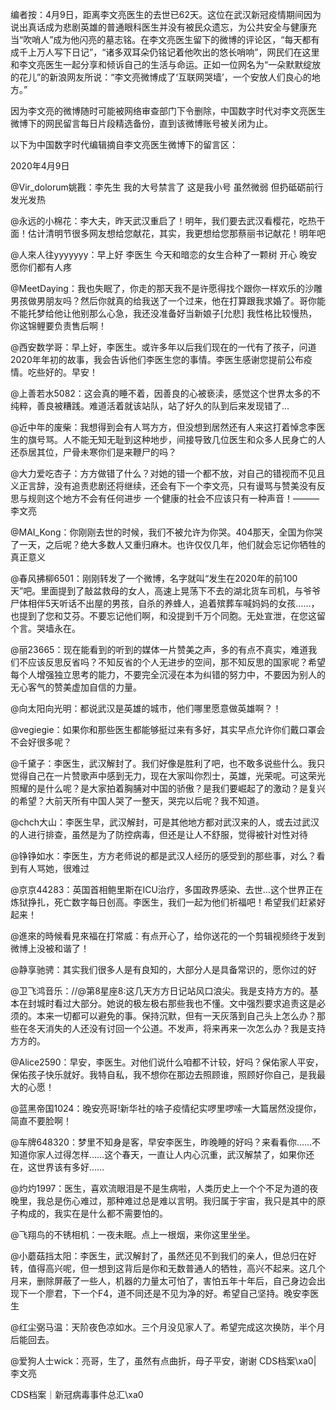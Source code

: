 编者按：4月9日，距离李文亮医生的去世已62天。这位在武汉新冠疫情期间因为说出真话成为悲剧英雄的普通眼科医生并没有被民众遗忘，为公共安全与健康充当“吹哨人”成为他闪亮的墓志铭。在李文亮医生留下的微博的评论区，“每天都有成千上万人写下日记”，“诸多双耳朵仍铭记着他吹出的悠长哨响”，网民们在这里和李文亮医生一起分享和倾诉自己的生活与命运。正如一位网名为“一朵默默绽放的花儿”的新浪网友所说：“李文亮微博成了‘互联网哭墙’，一个安放人们良心的地方。”

因为李文亮的微博随时可能被网络审查部门下令删除，中国数字时代对李文亮医生微博下的网民留言每日片段精选备份，直到该微博账号被关闭为止。 

以下为中国数字时代编辑摘自李文亮医生微博下的留言区：

2020年4月9日

@Vir_dolorum姚戡：李先生 我的大号禁言了 这是我小号 虽然微弱 但扔砥砺前行 发光发热

@永远的小棉花：李大夫，昨天武汉重启了！明年，我们要去武汉看樱花，吃热干面！估计清明节很多网友想给您献花，其实，我更想给您那蔡丽书记献花！明年吧

@人來人往yyyyyyy：早上好 李医生 今天和暗恋的女生合种了一颗树 开心 晚安 愿你们都有人疼

@MeetDaying：我也失眠了，你走的那天我不是许愿得找个跟你一样欢乐的沙雕男孩做男朋友吗？然后你就真的给我送了一个过来，他在打算跟我求婚了。哥你能不能托梦给他让他别那么心急，我还没准备好当新娘子[允悲] 我性格比较慢热，你这锦鲤要负责售后啊！

@西安数学哥：早上好，李医生。或许多年以后我们现在的一代有了孩子，问道2020年年初的故事，我会告诉他们李医生您的事情。李医生感谢您提前公布疫情。吃些好的。早安！

@上善若水5082：这会真的睡不着，因善良的心被亵渎，感觉这个世界太多的不纯粹，善良被糟践。难道活着就该站队，站了好久的队到后来发现错了…

@近中年的废柴：我想得到会有人骂方方，但没想到居然还有人来这打着悼念李医生的旗号骂。人不能无知无耻到这种地步，间接导致几位医生和众多人民身亡的人还忝居其位，尸骨未寒你们是来鞭尸的吗？

@大力爱吃杏子：方方做错了什么？对她的错一个都不放，对自己的错视而不见且义正言辞，没有追责悲剧还将继续，还会有下一个李文亮，只有谩骂与赞美没有反思与规则这个地方不会有任何进步 一个健康的社会不应该只有一种声音！———李文亮

@MAI_Kong：你刚刚去世的时候，我们不被允许为你哭。404那天，全国为你哭了一天，之后呢？绝大多数人又重归麻木。也许仅仅几年，他们就会忘记你牺牲的真正意义

@春风拂柳6501：刚刚转发了一个微博，名字就叫“发生在2020年的前100天”吧。里面提到了敲盆救母的女人，高速上晃荡下不去的湖北货车司机，与爷爷尸体相伴5天听话不出屋的男孩，自杀的养蜂人，追着殡葬车喊妈妈的女孩……，也提到了您和艾芬。不要忘记他们啊，和没提到千万个同胞。无处宣泄，在您这留个言。哭墙永在。

@丽23665：现在能看到的听到的媒体一片赞美之声，多的有点不真实，难道我们不应该反思反省吗？不知反省的个人无进步的空间，那不知反思的国家呢？希望每个人增强独立思考的能力，不要完全沉浸在本为纠错的努力中，不要因为别人的无心客气的赞美虚加自信的力量。

@向太阳向光明：都说武汉是英雄的城市，他们哪里愿意做英雄啊？！

@vegiegie：如果你和那些医生都能够挺过来有多好，其实早点允许你们戴口罩会不会好很多呢？

@千黛子：李医生，武汉解封了。我们好像是胜利了吧，也不敢多说些什么。我只觉得自己在一片赞歌声中感到无力，现在大家叫你烈士，英雄，光荣呢。可这荣光照耀的是什么呢？是大家拍着胸脯对中国的骄傲？是我们要崛起了的激动？是复兴的希望？大前天所有中国人哭了一整天，哭完以后呢？我不知道。

@chch大山：李医生早，武汉解封，可是其他地方都对武汉来的人，或去过武汉的人进行排查，虽然是为了防控病毒，但还是让人不舒服，觉得被针对性对待

@铮铮如水：李医生，方方老师说的都是武汉人经历的感受到的那些事，对么？看到有人骂她，很难过

@京京44283：英国首相鲍里斯在ICU治疗，多国政界感染、去世…这个世界正在炼狱挣扎，死亡数字每日创高。李医生，我们一起为他们祈福吧！希望我们赶紧好起来！

@進來的時候看見來福在打常威：有点开心了，给你送花的一个剪辑视频终于发到微博上没被和谐了！

@静享驰骋：其实我们很多人是有良知的，大部分人是具备常识的，愿你过的好

@卫飞鸿音乐：//@第8星座8:这几天方方日记站风口浪尖。我是支持方方的。基本在封城时看过大部分。她说的极左极右那些我也不懂。文中强烈要求追责这是必须的。本来一切都可以避免的事。保持沉默，但有一天灰落到自己头上怎么办？那些在冬天消失的人还没有讨回一个公道。不发声，将来再来一次怎么办？我是支持方方的。

@Alice2590：早安，李医生。对他们说什么咱都不计较，好吗？保佑家人平安，保佑孩子快乐就好。我特自私，我不想你在那边去照顾谁，照顾好你自己，是我最大的心愿！

@蓝黑帝国1024：晚安亮哥!新华社的啥子疫情纪实啰里啰嗦一大篇居然没提你，简直不要脸啊！

@车牌648320：梦里不知身是客，早安李医生，昨晚睡的好吗？来看看你……不知道你家人过得怎样……这个春天，一直让人内心沉重，武汉解禁了，如果你还在，这世界该有多好……

@灼灼1997：医生，喜欢流眼泪是不是生病啦，人类历史上一个个不足为道的夜晚里，我总是伤心难过，那种难过总是难以言明。我归属于宇宙，我只是其中的原子构成的，我实在是什么都不需要怕的。

@飞翔鸟的不锈相机：一夜未眠。点上一根烟，来你这里坐坐。

@小蘑菇挡太阳：李医生，武汉解封了，虽然还见不到我们的亲人，但总归在好转，值得高兴呢，但一想到这背后是你和无数普通人的牺牲，高兴不起来。这几个月来，删除屏蔽了一些人，机器的力量太可怕了，害怕五年十年后，自己身边会出现下一个廖君，下一个F4，道不同还是不见为净的好。希望自己坚持。晚安李医生

@红尘弼马温：天阶夜色凉如水。三个月没见家人了。希望完成这次换防，半个月后能回去。

@爱狗人士wick：亮哥，生了，虽然有点曲折，母子平安，谢谢 CDS档案\xa0| 李文亮

CDS档案｜新冠病毒事件总汇\xa0


